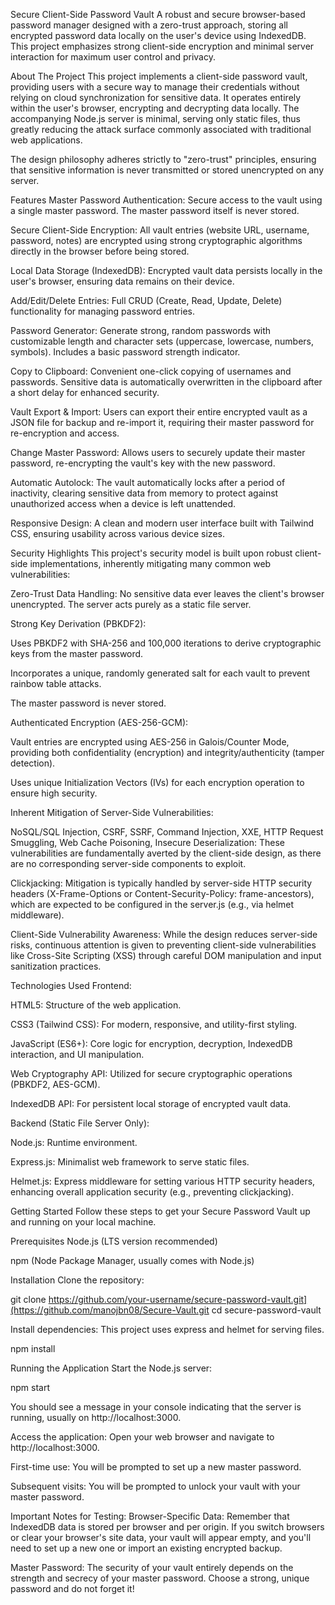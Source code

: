 Secure Client-Side Password Vault
A robust and secure browser-based password manager designed with a zero-trust approach, storing all encrypted password data locally on the user's device using IndexedDB. This project emphasizes strong client-side encryption and minimal server interaction for maximum user control and privacy.

About The Project
This project implements a client-side password vault, providing users with a secure way to manage their credentials without relying on cloud synchronization for sensitive data. It operates entirely within the user's browser, encrypting and decrypting data locally. The accompanying Node.js server is minimal, serving only static files, thus greatly reducing the attack surface commonly associated with traditional web applications.

The design philosophy adheres strictly to "zero-trust" principles, ensuring that sensitive information is never transmitted or stored unencrypted on any server.

Features
Master Password Authentication: Secure access to the vault using a single master password. The master password itself is never stored.

Secure Client-Side Encryption: All vault entries (website URL, username, password, notes) are encrypted using strong cryptographic algorithms directly in the browser before being stored.

Local Data Storage (IndexedDB): Encrypted vault data persists locally in the user's browser, ensuring data remains on their device.

Add/Edit/Delete Entries: Full CRUD (Create, Read, Update, Delete) functionality for managing password entries.

Password Generator: Generate strong, random passwords with customizable length and character sets (uppercase, lowercase, numbers, symbols). Includes a basic password strength indicator.

Copy to Clipboard: Convenient one-click copying of usernames and passwords. Sensitive data is automatically overwritten in the clipboard after a short delay for enhanced security.

Vault Export & Import: Users can export their entire encrypted vault as a JSON file for backup and re-import it, requiring their master password for re-encryption and access.

Change Master Password: Allows users to securely update their master password, re-encrypting the vault's key with the new password.

Automatic Autolock: The vault automatically locks after a period of inactivity, clearing sensitive data from memory to protect against unauthorized access when a device is left unattended.

Responsive Design: A clean and modern user interface built with Tailwind CSS, ensuring usability across various device sizes.

Security Highlights
This project's security model is built upon robust client-side implementations, inherently mitigating many common web vulnerabilities:

Zero-Trust Data Handling: No sensitive data ever leaves the client's browser unencrypted. The server acts purely as a static file server.

Strong Key Derivation (PBKDF2):

Uses PBKDF2 with SHA-256 and 100,000 iterations to derive cryptographic keys from the master password.

Incorporates a unique, randomly generated salt for each vault to prevent rainbow table attacks.

The master password is never stored.

Authenticated Encryption (AES-256-GCM):

Vault entries are encrypted using AES-256 in Galois/Counter Mode, providing both confidentiality (encryption) and integrity/authenticity (tamper detection).

Uses unique Initialization Vectors (IVs) for each encryption operation to ensure high security.

Inherent Mitigation of Server-Side Vulnerabilities:

NoSQL/SQL Injection, CSRF, SSRF, Command Injection, XXE, HTTP Request Smuggling, Web Cache Poisoning, Insecure Deserialization: These vulnerabilities are fundamentally averted by the client-side design, as there are no corresponding server-side components to exploit.

Clickjacking: Mitigation is typically handled by server-side HTTP security headers (X-Frame-Options or Content-Security-Policy: frame-ancestors), which are expected to be configured in the server.js (e.g., via helmet middleware).

Client-Side Vulnerability Awareness: While the design reduces server-side risks, continuous attention is given to preventing client-side vulnerabilities like Cross-Site Scripting (XSS) through careful DOM manipulation and input sanitization practices.

Technologies Used
Frontend:

HTML5: Structure of the web application.

CSS3 (Tailwind CSS): For modern, responsive, and utility-first styling.

JavaScript (ES6+): Core logic for encryption, decryption, IndexedDB interaction, and UI manipulation.

Web Cryptography API: Utilized for secure cryptographic operations (PBKDF2, AES-GCM).

IndexedDB API: For persistent local storage of encrypted vault data.

Backend (Static File Server Only):

Node.js: Runtime environment.

Express.js: Minimalist web framework to serve static files.

Helmet.js: Express middleware for setting various HTTP security headers, enhancing overall application security (e.g., preventing clickjacking).

Getting Started
Follow these steps to get your Secure Password Vault up and running on your local machine.

Prerequisites
Node.js (LTS version recommended)

npm (Node Package Manager, usually comes with Node.js)

Installation
Clone the repository:

git clone https://github.com/your-username/secure-password-vault.git](https://github.com/manojbn08/Secure-Vault.git
cd secure-password-vault


Install dependencies:
This project uses express and helmet for serving files.

npm install

Running the Application
Start the Node.js server:

npm start

You should see a message in your console indicating that the server is running, usually on http://localhost:3000.

Access the application:
Open your web browser and navigate to http://localhost:3000.

First-time use: You will be prompted to set up a new master password.

Subsequent visits: You will be prompted to unlock your vault with your master password.

Important Notes for Testing:
Browser-Specific Data: Remember that IndexedDB data is stored per browser and per origin. If you switch browsers or clear your browser's site data, your vault will appear empty, and you'll need to set up a new one or import an existing encrypted backup.

Master Password: The security of your vault entirely depends on the strength and secrecy of your master password. Choose a strong, unique password and do not forget it!


